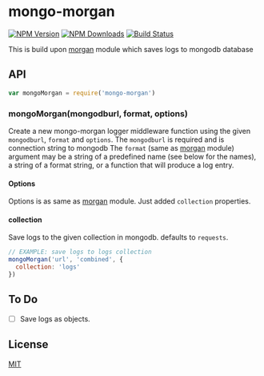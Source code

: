 mongo-morgan
============
[![NPM Version][npm-image]][npm-url]
[![NPM Downloads][downloads-image]][downloads-url]
[![Build Status][travis-image]][travis-url]

This is build upon [morgan](https://github.com/expressjs/morgan) module which saves logs to mongodb database

## API

```js
var mongoMorgan = require('mongo-morgan')
```

### mongoMorgan(mongodburl, format, options)

Create a new mongo-morgan logger middleware function using the given `mongodburl`, `format` and `options`.
The `mongodburl` is required and is connection string to mongodb
The `format` (same as [morgan](https://github.com/expressjs/morgan) module) argument may be a string of a predefined name (see below for the names),
a string of a format string, or a function that will produce a log entry. 

#### Options

Options is as same as [morgan](https://github.com/expressjs/morgan) module. Just added `collection` properties.

#### collection

Save logs to the given collection in mongodb. defaults to `requests`. 

```js
// EXAMPLE: save logs to logs collection
mongoMorgan('url', 'combined', {
  collection: 'logs'
})
```

## To Do
- [ ] Save logs as objects.

## License
[MIT](LICENSE)

[npm-image]: https://img.shields.io/npm/v/mongo-morgan.svg?style=flat
[npm-url]: https://npmjs.org/package/mongo-morgan
[travis-image]: https://img.shields.io/travis/emech-en/mongo-morgan.svg?style=flat
[travis-url]: https://travis-ci.org/emech-en/mongo-morgan
[downloads-image]: https://img.shields.io/npm/dm/mongo-morgan.svg?style=flat
[downloads-url]: https://npmjs.org/package/mongo-morgan

